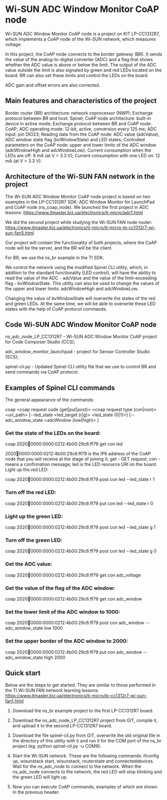 # Wi-SUN ADC Window Monitor CoAP node
Wi-SUN ADC Window Monitor CoAP node is a project on KIT LP-CC1312R7, which implements a CoAP node of the Wi-SUN network, which measures voltage.

In this project, the CoAP node connects to the border gateway (BR). It sends the value of the analog-to-digital converter (ADC) and a flag that shows whether the ADC value is above or below the limit. The output of the ADC value outside the limit is also signaled by green and red LEDs located on the board. BR can also set these limits and control the LEDs on the board.

ADC gain and offset errors are also corrected.

## Main features and characteristics of the project
Border router (BR) architecture: network coprocessor (NWP);
Exchange protocol between BR and host: Spinel;
CoAP node architecture: built-in device in active mode;
Exchange protocol between BR and CoAP node: CoAP;
ADC operating mode: 12-bit, active, conversion every 125 ms;
ADC input: pin DIO23;
Reading data from the CoAP node: ADC value (adcValue), ADC window state flag (bvWindowState) and LED states;
Controlled parameters on the CoAP node: upper and lower limits of the ADC window (adcWindowHigh and adcWindowLow).
Current consumption when the LEDs are off: 9 mA (at V = 3.3 V);
Current consumption with one LED on: 12 mA (at V = 3.3 V).

## Architecture of the Wi-SUN FAN network in the project
The Wi-SUN ADC Window Monitor CoAP node project is based on two examples in the LP-CC1312R7 SDK: ADC Window Monitor for LaunchPad and CoAP node (ns_coap_node). We launched the first project in ADC lessons: https://www.itmaster.biz.ua/electronics/ti-micro/adc1.html

We did the second project while studying the Wi-SUN FAN node router: https://www.itmaster.biz.ua/electronics/ti-micro/ti-micro-lp-cc1312r7-wi-sun-fan5.html

Our project will contain the functionality of both projects, where the CoAP node will be the server, and the BR will be the client.

For BR, we use the ns_br example in the TI SDK.

We control the network using the modified Spinel CLI utility, which, in addition to the standard functionality (LED control), will have the ability to read the value of the ADC - adcValue and the value of the limit-exceeding flag - bvWindowState. This utility can also be used to change the values of the upper and lower limits: adcWindowHigh and adcWindowLow.

Changing the value of bvWindowState will overwrite the states of the red and green LEDs. At the same time, we will be able to overwrite these LED states with the help of CoAP protocol commands.

## Code Wi-SUN ADC Window Monitor CoAP node
ns_adc_node_LP_CC1312R7 - Wi-SUN ADC Window Monitor CoAP project for Code Composer Studio (CCS);

adc_window_monitor_launchpad - project for Sensor Controller Studio (SCS);

spinel-cli.py - Updated Spinel CLI utility file that we use to control BR and send commands via CoAP protocol.

## Examples of Spinel CLI commands
The general appearance of the commands:

coap <ipv6 address> <coap request code (get|put|post)> <coap request type (con|non)> <uri_path>
      [--led_state <led_target (r|g)> <led_state (0|1)>]
      [--adc_window_state <adcWindow (low|high)> <value>]
	  
### Get the state of the LEDs on the board:

coap 2020:abcd:0000:0000:0212:4b00:29c6:ff79 get con led

2020:abcd:0000:0000:0212:4b00:29c6:ff79 is the IP6 address of the CoAP node that you will receive at the stage of joining it;
get - GET request;
con - means a confirmation message;
led is the LED resource URI on the board.
Light up the red LED:

coap 2020:abcd:0000:0000:0212:4b00:29c6:ff79 post con led --led_state r 1

### Turn off the red LED:

coap 2020:abcd:0000:0000:0212:4b00:29c6:ff79 put con led --led_state r 0

### Light up the green LED:

coap 2020:abcd:0000:0000:0212:4b00:29c6:ff79 post con led --led_state g 1

### Turn off the green LED:

coap 2020:abcd:0000:0000:0212:4b00:29c6:ff79 post con led --led_state g 0

### Get the ADC value:

coap 2020:abcd:0000:0000:0212:4b00:29c6:ff79 get con adc_voltage

### Get the value of the flag of the ADC window:

coap 2020:abcd:0000:0000:0212:4b00:29c6:ff79 get con adc_window

### Set the lower limit of the ADC window to 1000:

coap 2020:abcd:0000:0000:0212:4b00:29c6:ff79 post con adc_window --adc_window_state low 1000

### Set the upper border of the ADC window to 2000:

coap 2020:abcd:0000:0000:0212:4b00:29c6:ff79 put con adc_window --adc_window_state high 2000

## Quick start
Below are the steps to get started. They are similar to those performed in the TI Wi-SUN FAN network learning lessons: https://www.itmaster.biz.ua/electronics/ti-micro/lp-cc1312r7-wi-sun-fan1.html

1. Download the ns_br example project to the first LP-CC1312R7 board.

2. Download the ns_adc_node_LP_CC1312R7 project from GIT, compile it, and upload it to the second LP-CC1312R7 board.

3. Download the file spinel-cli.py from GIT, overwrite the old original file in the directory of this utility with it and run it for the COM port of the ns_br project (eg. python spinel-cli.py -u COM9).

4. Start the Wi-SUN network. These are the following commands: ifconfig up, wisunstack start, wisunstack, routerstate and connecteddevices. Wait for the ns_adc_node to connect to the network. When the ns_adc_node connects to the network, the red LED will stop blinking and the green LED will light up.

5. Now you can execute CoAP commands, examples of which are shown in the previous header.